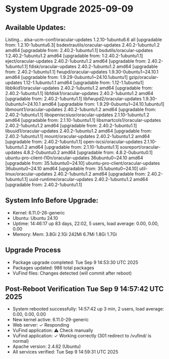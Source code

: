 # System Upgrade 2025-09-09

## Available Updates:
Listing...
alsa-ucm-conf/oracular-updates 1.2.10-1ubuntu6.6 all [upgradable from: 1.2.10-1ubuntu6.3]
bsdextrautils/oracular-updates 2.40.2-1ubuntu1.2 amd64 [upgradable from: 2.40.2-1ubuntu1.1]
bsdutils/oracular-updates 1:2.40.2-1ubuntu1.2 amd64 [upgradable from: 1:2.40.2-1ubuntu1.1]
eject/oracular-updates 2.40.2-1ubuntu1.2 amd64 [upgradable from: 2.40.2-1ubuntu1.1]
fdisk/oracular-updates 2.40.2-1ubuntu1.2 amd64 [upgradable from: 2.40.2-1ubuntu1.1]
fwupd/oracular-updates 1.9.30-0ubuntu1~24.10.1 amd64 [upgradable from: 1.9.29-0ubuntu1~24.10.1ubuntu1]
gzip/oracular-updates 1.12-1.1ubuntu1.1 amd64 [upgradable from: 1.12-1.1ubuntu1]
libblkid1/oracular-updates 2.40.2-1ubuntu1.2 amd64 [upgradable from: 2.40.2-1ubuntu1.1]
libfdisk1/oracular-updates 2.40.2-1ubuntu1.2 amd64 [upgradable from: 2.40.2-1ubuntu1.1]
libfwupd2/oracular-updates 1.9.30-0ubuntu1~24.10.1 amd64 [upgradable from: 1.9.29-0ubuntu1~24.10.1ubuntu1]
libmount1/oracular-updates 2.40.2-1ubuntu1.2 amd64 [upgradable from: 2.40.2-1ubuntu1.1]
libopeniscsiusr/oracular-updates 2.1.10-1ubuntu1.2 amd64 [upgradable from: 2.1.10-1ubuntu1.1]
libsmartcols1/oracular-updates 2.40.2-1ubuntu1.2 amd64 [upgradable from: 2.40.2-1ubuntu1.1]
libuuid1/oracular-updates 2.40.2-1ubuntu1.2 amd64 [upgradable from: 2.40.2-1ubuntu1.1]
mount/oracular-updates 2.40.2-1ubuntu1.2 amd64 [upgradable from: 2.40.2-1ubuntu1.1]
open-iscsi/oracular-updates 2.1.10-1ubuntu1.2 amd64 [upgradable from: 2.1.10-1ubuntu1.1]
sosreport/oracular-updates 4.8.2-0ubuntu0.2 amd64 [upgradable from: 4.8.2-0ubuntu0.1]
ubuntu-pro-client-l10n/oracular-updates 36ubuntu0~24.10 amd64 [upgradable from: 35.1ubuntu0~24.10]
ubuntu-pro-client/oracular-updates 36ubuntu0~24.10 amd64 [upgradable from: 35.1ubuntu0~24.10]
util-linux/oracular-updates 2.40.2-1ubuntu1.2 amd64 [upgradable from: 2.40.2-1ubuntu1.1]
uuid-runtime/oracular-updates 2.40.2-1ubuntu1.2 amd64 [upgradable from: 2.40.2-1ubuntu1.1]

## System Info Before Upgrade:
- Kernel: 6.11.0-26-generic
- Ubuntu: Ubuntu 24.10
- Uptime:  14:46:17 up 83 days, 22:02,  5 users,  load average: 0.00, 0.00, 0.00
- Memory: Mem:           3.8Gi       2.1Gi       242Mi       6.7Mi       1.8Gi       1.7Gi
## Upgrade Process 
- Package upgrade completed: Tue Sep  9 14:53:30 UTC 2025
- Packages updated: 986 total packages
- VuFind files: Changes detected (will commit after reboot)
## Post-Reboot Verification Tue Sep  9 14:57:42 UTC 2025
- System rebooted successfully:  14:57:42 up 3 min,  2 users,  load average: 0.00, 0.00, 0.00
- New kernel active: 6.11.0-29-generic
- Web server: ✓ Responding
- VuFind application: ⚠ Check manually
- VuFind application: ✓ Working correctly (301 redirect to /vufind/ is normal)
- Apache version: 2.4.62 (Ubuntu)
- All services verified: Tue Sep  9 14:59:31 UTC 2025
